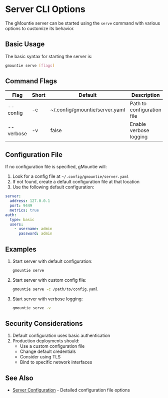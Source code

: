 # Server CLI Options

The gMountie server can be started using the `serve` command with various
options to customize its behavior.

## Basic Usage

The basic syntax for starting the server is:

```bash
gmountie serve [flags]
```

## Command Flags

| Flag      | Short | Default                        | Description                |
|-----------|-------|--------------------------------|----------------------------|
| --config  | -c    | ~/.config/gmountie/server.yaml | Path to configuration file |
| --verbose | -v    | false                          | Enable verbose logging     |

## Configuration File

If no configuration file is specified, gMountie will:

1. Look for a config file at `~/.config/gmountie/server.yaml`
2. If not found, create a default configuration file at that location
3. Use the following default configuration:

```yaml
server:
  address: 127.0.0.1
  port: 9449
  metrics: true
auth:
  type: basic
  users:
    - username: admin
      password: admin
  ```

## Examples

1. Start server with default configuration:
   ```bash
   gmountie serve
   ```

2. Start server with custom config file:
   ```bash
   gmountie serve -c /path/to/config.yaml
   ```

3. Start server with verbose logging:
   ```bash
   gmountie serve -v
   ```

## Security Considerations

1. Default configuration uses basic authentication
2. Production deployments should:
    - Use a custom configuration file
    - Change default credentials
    - Consider using TLS
    - Bind to specific network interfaces

## See Also
- [Server Configuration](server/config.md) - Detailed configuration file options
